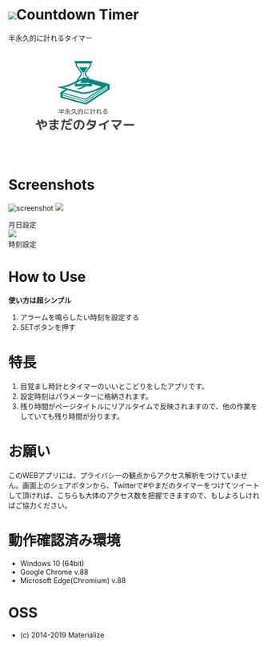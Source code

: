 # <img src="/fabicon/fabicon.ico" width="30px">Countdown Timer
半永久的に計れるタイマー  
<img src="/snsicon/sns.png" width="300px">
# Screenshots
![screenshot](https://user-images.githubusercontent.com/75155258/108706967-c0f54680-7552-11eb-95c8-930a069b5dc1.png)
<img src="https://user-images.githubusercontent.com/75155258/109407250-9546e600-79c2-11eb-8d21-54b11916e1bc.png" width ="200px"><figcaption>月日設定</figcaption>
<img src="https://user-images.githubusercontent.com/75155258/109407251-9aa43080-79c2-11eb-94db-5a62b3340ca0.png" width ="200px"><figcaption>時刻設定</figcaption>
# How to Use
**使い方は超シンプル**
1. アラームを鳴らしたい時刻を設定する
1. SETボタンを押す  
# 特長
1. 目覚まし時計とタイマーのいいとこどりをしたアプリです。
1. 設定時刻はパラメーターに格納されます。
1. 残り時間がページタイトルにリアルタイムで反映されますので、他の作業をしていても残り時間が分ります。
# お願い
このWEBアプリには、プライバシーの観点からアクセス解析をつけていません。画面上のシェアボタンから、Twitterで#やまだのタイマーをつけてツイートして頂ければ、こちらも大体のアクセス数を把握できますので、もしよろしければご協力ください。
# 動作確認済み環境
- Windows 10 (64bit)
- Google Chrome v.88
- Microsoft Edge(Chromium) v.88
# OSS
- (c) 2014-2019 Materialize
